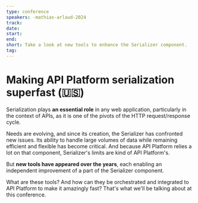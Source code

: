 ```yaml
---
type: conference
speakers: -mathias-arlaud-2024 
track: 
date: 
start: 
end: 
short: Take a look at new tools to enhance the Serializer component. 
tag: 
---
```


# Making API Platform serialization superfast (🇺🇸) 

Serialization plays **an essential role** in any web application, particularly in the context of APIs, as it is one of the pivots of the HTTP request/response cycle.

Needs are evolving, and since its creation, the Serializer has confronted new issues. Its ability to handle large volumes of data while remaining efficient and flexible has become critical. And because API Platform relies a lot on that component, Serializer's limits are kind of API Platform's.

But **new tools have appeared over the years**, each enabling an independent improvement of a part of the Serializer component.

What are these tools? And how can they be orchestrated and integrated to API Platform to make it amazingly fast?
That's what we'll be talking about at this conference.